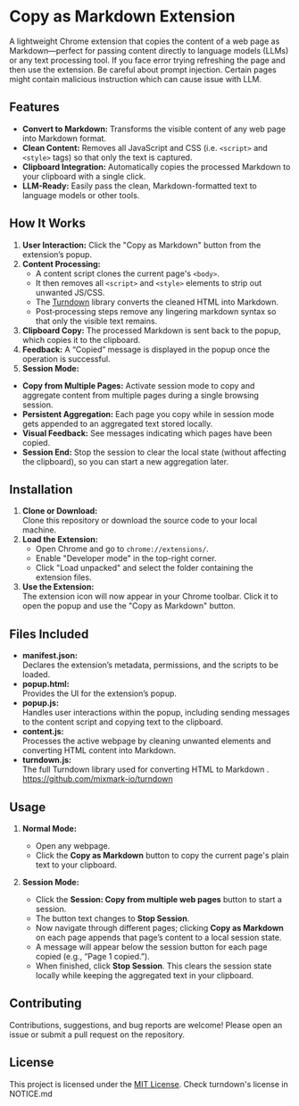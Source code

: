 # Copy as Markdown Extension

A lightweight Chrome extension that copies the content of a web page as Markdown—perfect for passing content directly to language models (LLMs) or any text processing tool. If you face error trying refreshing the page and then use the extension. Be careful about prompt injection. Certain pages might contain malicious instruction which can cause issue
with LLM.

## Features

- **Convert to Markdown:** Transforms the visible content of any web page into Markdown format.
- **Clean Content:** Removes all JavaScript and CSS (i.e. `<script>` and `<style>` tags) so that only the text is captured.
- **Clipboard Integration:** Automatically copies the processed Markdown to your clipboard with a single click.
- **LLM-Ready:** Easily pass the clean, Markdown-formatted text to language models or other tools.

## How It Works

1. **User Interaction:** Click the "Copy as Markdown" button from the extension’s popup.
2. **Content Processing:**  
   - A content script clones the current page's `<body>`.
   - It then removes all `<script>` and `<style>` elements to strip out unwanted JS/CSS.
   - The  [Turndown](https://github.com/mixmark-io/turndown) library converts the cleaned HTML into Markdown.
   - Post‑processing steps remove any lingering markdown syntax so that only the visible text remains.
3. **Clipboard Copy:** The processed Markdown is sent back to the popup, which copies it to the clipboard.
4. **Feedback:** A “Copied” message is displayed in the popup once the operation is successful.
5. **Session Mode:**  
  - **Copy from Multiple Pages:** Activate session mode to copy and aggregate content from multiple pages during a single browsing session.
  - **Persistent Aggregation:** Each page you copy while in session mode gets appended to an aggregated text stored locally.
  - **Visual Feedback:** See messages indicating which pages have been copied.
  - **Session End:** Stop the session to clear the local state (without affecting the clipboard), so you can start a new aggregation later.

## Installation

1. **Clone or Download:**  
   Clone this repository or download the source code to your local machine.
2. **Load the Extension:**  
   - Open Chrome and go to `chrome://extensions/`.
   - Enable "Developer mode" in the top-right corner.
   - Click "Load unpacked" and select the folder containing the extension files.
3. **Use the Extension:**  
   The extension icon will now appear in your Chrome toolbar. Click it to open the popup and use the "Copy as Markdown" button.

## Files Included

- **manifest.json:**  
  Declares the extension’s metadata, permissions, and the scripts to be loaded.
- **popup.html:**  
  Provides the UI for the extension’s popup.
- **popup.js:**  
  Handles user interactions within the popup, including sending messages to the content script and copying text to the clipboard.
- **content.js:**  
  Processes the active webpage by cleaning unwanted elements and converting HTML content into Markdown.
- **turndown.js:**  
  The full Turndown library used for converting HTML to Markdown . https://github.com/mixmark-io/turndown


## Usage

1. **Normal Mode:**
   - Open any webpage.
   - Click the **Copy as Markdown** button to copy the current page's plain text to your clipboard.

2. **Session Mode:**
   - Click the **Session: Copy from multiple web pages** button to start a session.
   - The button text changes to **Stop Session**.
   - Now navigate through different pages; clicking **Copy as Markdown** on each page appends that page’s content to a local session state.
   - A message will appear below the session button for each page copied (e.g., “Page 1 copied.”).
   - When finished, click **Stop Session**. This clears the session state locally while keeping the aggregated text in your clipboard.

## Contributing

Contributions, suggestions, and bug reports are welcome! Please open an issue or submit a pull request on the repository.

## License

This project is licensed under the [MIT License](LICENSE).
Check turndown's license in NOTICE.md

